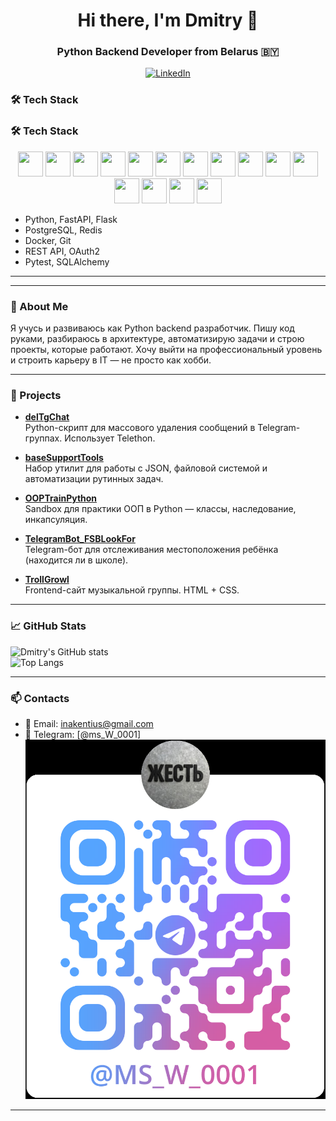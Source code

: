<div align="center">
  <h1>Hi there, I'm Dmitry 👋</h1>
  <h3>Python Backend Developer from Belarus 🇧🇾</h3>

  <a href="https://www.linkedin.com/in/dmitry-belov-2584022b7">
    <img src="https://img.shields.io/badge/LinkedIn-blue?style=for-the-badge&logo=linkedin&logoColor=white" alt="LinkedIn" />
  </a>
</div>

### 🛠️ Tech Stack


### 🛠️ Tech Stack

<p align="center">
  <!-- Backend -->
  <img src="https://cdn.jsdelivr.net/gh/devicons/devicon/icons/python/python-original.svg" width="40" height="40"/>
  <img src="https://cdn.jsdelivr.net/gh/devicons/devicon/icons/fastapi/fastapi-original.svg" width="40" height="40"/>  
<img src="https://cdn.jsdelivr.net/gh/devicons/devicon@latest/icons/flask/flask-original.svg"
           width="40" height="40"/>
  <img src="https://cdn.jsdelivr.net/gh/devicons/devicon/icons/django/django-plain.svg" width="40" height="40"/>

  <!-- Databases -->
  <img src="https://cdn.jsdelivr.net/gh/devicons/devicon/icons/postgresql/postgresql-original.svg" width="40" height="40"/>
  <img src="https://cdn.jsdelivr.net/gh/devicons/devicon/icons/mysql/mysql-original.svg" width="40" height="40"/>
  <img src="https://cdn.jsdelivr.net/gh/devicons/devicon/icons/redis/redis-original.svg" width="40" height="40"/>

  <!-- DevOps / Tools -->
  <img src="https://cdn.jsdelivr.net/gh/devicons/devicon/icons/docker/docker-original.svg" width="40" height="40"/>
  <img src="https://cdn.jsdelivr.net/gh/devicons/devicon/icons/kubernetes/kubernetes-plain.svg" width="40" height="40"/>
  <img src="https://cdn.jsdelivr.net/gh/devicons/devicon/icons/git/git-original.svg" width="40" height="40"/>

  <!-- OS / Shell -->
  <img src="https://cdn.jsdelivr.net/gh/devicons/devicon/icons/archlinux/archlinux-original.svg" width="40" height="40"/>
  <img src="https://cdn.jsdelivr.net/gh/devicons/devicon/icons/linux/linux-original.svg" width="40" height="40"/>
 <img src="https://cdn.jsdelivr.net/gh/devicons/devicon@latest/icons/zsh/zsh-original.svg" width="40" height="40"/>

  <!-- Editors -->
  <img src="https://cdn.jsdelivr.net/gh/devicons/devicon/icons/vim/vim-original.svg" width="40" height="40"/>
  <img src="https://cdn.jsdelivr.net/gh/devicons/devicon/icons/vscode/vscode-original.svg" width="40" height="40"/>
</p>


- Python, FastAPI, Flask
- PostgreSQL, Redis
- Docker, Git
- REST API, OAuth2
- Pytest, SQLAlchemy

---

---

### 🧠 About Me
Я учусь и развиваюсь как Python backend разработчик. Пишу код руками, разбираюсь в архитектуре, автоматизирую задачи и строю проекты, которые работают. Хочу выйти на профессиональный уровень и строить карьеру в IT — не просто как хобби.

---

### 📂 Projects

- [**delTgChat**](https://github.com/MsW000/delTgChat)  
  Python-скрипт для массового удаления сообщений в Telegram-группах. Использует Telethon.

- [**baseSupportTools**](https://github.com/MsW000/baseSupportTools)  
  Набор утилит для работы с JSON, файловой системой и автоматизации рутинных задач.

- [**OOPTrainPython**](https://github.com/MsW000/OOPTrainPython)  
  Sandbox для практики ООП в Python — классы, наследование, инкапсуляция.

- [**TelegramBot_FSBLookFor**](https://github.com/MsW000/TelegramBot_FSBLookFor)  
  Telegram-бот для отслеживания местоположения ребёнка (находится ли в школе).

- [**TrollGrowl**](https://github.com/MsW000/TrollGrowl)  
  Frontend-сайт музыкальной группы. HTML + CSS.

---

### 📈 GitHub Stats

![Dmitry's GitHub stats](https://github-readme-stats.vercel.app/api?username=MsW000&show_icons=true&theme=radical)  
![Top Langs](https://github-readme-stats.vercel.app/api/top-langs/?username=MsW000&layout=compact&theme=radical)

---

### 📫 Contacts
- 📧 Email: inakentius@gmail.com
- 💬 Telegram: [@ms_W_0001]![alt text](image.png)

---